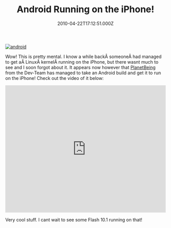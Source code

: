 ﻿---
coverImage: /images/fallback-post-header.png
date: "2010-04-22T17:12:51.000Z"
tags:
  - android
  - iphone
  - jailbreak
  - video
title: Android Running on the iPhone!
oldUrl: /fun-amp-videos/android-running-on-the-iphone
---

[![](https://www.mikecann.blog/wp-content/uploads/2010/04/android.gif "android")](https://www.mikecann.blog/wp-content/uploads/2010/04/android.gif)

Wow! This is pretty mental. I know a while backÂ someoneÂ had managed to get aÂ LinuxÂ kernelÂ running on the iPhone, but there wasnt much to see and I soon forgot about it. It appears now however that [PlanetBeing ](https://linuxoniphone.blogspot.com/2010/04/ive-been-working-on-this-quietly-in.html)from the Dev-Team has managed to take an Android build and get it to run on the iPhone! Check out the video of it below:<!-- more -->

<iframe width="100%" height="400" src="https://www.youtube.com/embed/5yO2KQHkt4A" frameborder="0" allow="accelerometer; autoplay; clipboard-write; encrypted-media; gyroscope; picture-in-picture" allowfullscreen></iframe>

Very cool stuff. I cant wait to see some Flash 10.1 running on that!
